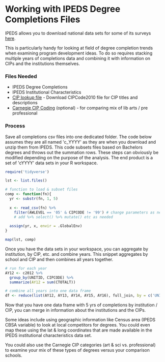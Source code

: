 Working with IPEDS Degree Completions Files
=========
IPEDS allows you to download national data sets for some of its surveys [here](https://nces.ed.gov/ipeds/datacenter/DataFiles.aspx).

This is particularly handy for looking at field of degree completion trends when examining program development ideas. To do so requires stacking multiple years of completions data and combining it with information on CIPs and the institutions themselves.

### Files Needed
* IPEDS Degree Completions
* IPEDS Institutional Characteristics
* [CIP lookup file](https://nces.ed.gov/ipeds/cipcode/resources.aspx?y=55) - Download CIPCode2010 file for CIP titles and descriptions
* [Carnegie CIP Coding](http://carnegieclassifications.iu.edu/downloads.php) (optional) - for comparing mix of lib arts / pre professional

### Process
Save all completions csv files into one dedicated folder. The code below assumes they are all named 'c_YYYY' as they are when you download and unzip them from IPEDS. This code subsets files based on Bachelors degrees and throws out the summation rows. These steps can obviously be modified depending on the purpose of the analysis. The end product is a set of 'cYYYY' data sets in your R workspace.
```r
require('tidyverse')

lst <- list.files()

# function to load & subset files
comp <- function(fn){
  yr <- substr(fn, 1, 5)
  
  x <- read_csv(fn) %>% 
    filter(AWLEVEL == '05' & CIPCODE != '99') # change parameters as needed
    # add %>% select() %>% mutate() etc as needed
  
  assign(yr, x, envir = .GlobalEnv)
}

map(lst, comp)

```
Once you have the data sets in your workspace, you can aggregate by institution, by CIP, etc. and combine years. This snippet aggregates by school and CIP and then combines all years together.
```r
# run for each year
AY12 <- c2012 %>% 
  group_by(UNITID, CIPCODE) %>% 
  summarize(AY12 = sum(CTOTALT))

# combine all years into one data frame
df <- reduce(list(AY12, AY13, AY14, AY15, AY16), full_join, by = c('UNITID', 'CIPCODE'))

```
Now that you have one data frame with 5 yrs of completions by institution / CIP, you can merge in information about the institutions and the CIPs.

Some ideas include using geographic information like Census area (IPEDS CBSA variable) to look at local competitors for degrees. You could even map these using the lat & long coordinates that are made available in the IPEDS institutional characteristics data set.

You could also use the Carnegie CIP categories (art & sci vs. professional) to examine your mix of these types of degrees versus your comparison schools.
